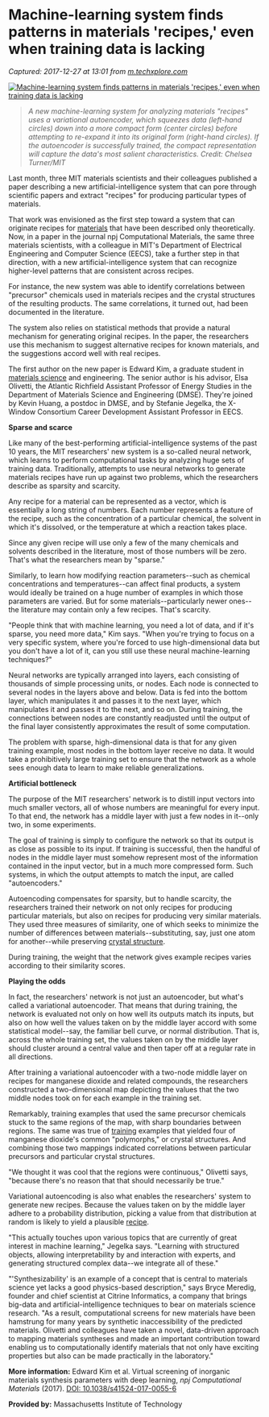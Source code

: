 # Machine-learning system finds patterns in materials 'recipes,' even when training data is lacking

_Captured: 2017-12-27 at 13:01 from [m.techxplore.com](https://m.techxplore.com/news/2017-12-machine-learning-patterns-materials-recipes-lacking.html)_

[ ![Machine-learning system finds patterns in materials 'recipes,' even when training data is lacking](https://3c1703fe8d.site.internapcdn.net/newman/csz/news/800/2017/17-machinelearn.jpg) ](https://3c1703fe8d.site.internapcdn.net/newman/gfx/news/2017/17-machinelearn.jpg)

> _A new machine-learning system for analyzing materials "recipes" uses a variational autoencoder, which squeezes data (left-hand circles) down into a more compact form (center circles) before attempting to re-expand it into its original form (right-hand circles). If the autoencoder is successfully trained, the compact representation will capture the data's most salient characteristics. Credit: Chelsea Turner/MIT_

Last month, three MIT materials scientists and their colleagues published a paper describing a new artificial-intelligence system that can pore through scientific papers and extract "recipes" for producing particular types of materials.

That work was envisioned as the first step toward a system that can originate recipes for [materials](https://techxplore.com/tags/materials/) that have been described only theoretically. Now, in a paper in the journal npj Computational Materials, the same three materials scientists, with a colleague in MIT's Department of Electrical Engineering and Computer Science (EECS), take a further step in that direction, with a new artificial-intelligence system that can recognize higher-level patterns that are consistent across recipes.

For instance, the new system was able to identify correlations between "precursor" chemicals used in materials recipes and the crystal structures of the resulting products. The same correlations, it turned out, had been documented in the literature.

The system also relies on statistical methods that provide a natural mechanism for generating original recipes. In the paper, the researchers use this mechanism to suggest alternative recipes for known materials, and the suggestions accord well with real recipes.

The first author on the new paper is Edward Kim, a graduate student in [materials science](https://techxplore.com/tags/materials+science/) and engineering. The senior author is his advisor, Elsa Olivetti, the Atlantic Richfield Assistant Professor of Energy Studies in the Department of Materials Science and Engineering (DMSE). They're joined by Kevin Huang, a postdoc in DMSE, and by Stefanie Jegelka, the X-Window Consortium Career Development Assistant Professor in EECS.

**Sparse and scarce**

Like many of the best-performing artificial-intelligence systems of the past 10 years, the MIT researchers' new system is a so-called neural network, which learns to perform computational tasks by analyzing huge sets of training data. Traditionally, attempts to use neural networks to generate materials recipes have run up against two problems, which the researchers describe as sparsity and scarcity.

Any recipe for a material can be represented as a vector, which is essentially a long string of numbers. Each number represents a feature of the recipe, such as the concentration of a particular chemical, the solvent in which it's dissolved, or the temperature at which a reaction takes place.

Since any given recipe will use only a few of the many chemicals and solvents described in the literature, most of those numbers will be zero. That's what the researchers mean by "sparse."

Similarly, to learn how modifying reaction parameters--such as chemical concentrations and temperatures--can affect final products, a system would ideally be trained on a huge number of examples in which those parameters are varied. But for some materials--particularly newer ones--the literature may contain only a few recipes. That's scarcity.

"People think that with machine learning, you need a lot of data, and if it's sparse, you need more data," Kim says. "When you're trying to focus on a very specific system, where you're forced to use high-dimensional data but you don't have a lot of it, can you still use these neural machine-learning techniques?"

Neural networks are typically arranged into layers, each consisting of thousands of simple processing units, or nodes. Each node is connected to several nodes in the layers above and below. Data is fed into the bottom layer, which manipulates it and passes it to the next layer, which manipulates it and passes it to the next, and so on. During training, the connections between nodes are constantly readjusted until the output of the final layer consistently approximates the result of some computation.

The problem with sparse, high-dimensional data is that for any given training example, most nodes in the bottom layer receive no data. It would take a prohibitively large training set to ensure that the network as a whole sees enough data to learn to make reliable generalizations.

**Artificial bottleneck**

The purpose of the MIT researchers' network is to distill input vectors into much smaller vectors, all of whose numbers are meaningful for every input. To that end, the network has a middle layer with just a few nodes in it--only two, in some experiments.

The goal of training is simply to configure the network so that its output is as close as possible to its input. If training is successful, then the handful of nodes in the middle layer must somehow represent most of the information contained in the input vector, but in a much more compressed form. Such systems, in which the output attempts to match the input, are called "autoencoders."

Autoencoding compensates for sparsity, but to handle scarcity, the researchers trained their network on not only recipes for producing particular materials, but also on recipes for producing very similar materials. They used three measures of similarity, one of which seeks to minimize the number of differences between materials--substituting, say, just one atom for another--while preserving [crystal structure](https://techxplore.com/tags/crystal+structure/).

During training, the weight that the network gives example recipes varies according to their similarity scores.

**Playing the odds**

In fact, the researchers' network is not just an autoencoder, but what's called a variational autoencoder. That means that during training, the network is evaluated not only on how well its outputs match its inputs, but also on how well the values taken on by the middle layer accord with some statistical model--say, the familiar bell curve, or normal distribution. That is, across the whole training set, the values taken on by the middle layer should cluster around a central value and then taper off at a regular rate in all directions.

After training a variational autoencoder with a two-node middle layer on recipes for manganese dioxide and related compounds, the researchers constructed a two-dimensional map depicting the values that the two middle nodes took on for each example in the training set.

Remarkably, training examples that used the same precursor chemicals stuck to the same regions of the map, with sharp boundaries between regions. The same was true of [training](https://techxplore.com/tags/training/) examples that yielded four of manganese dioxide's common "polymorphs," or crystal structures. And combining those two mappings indicated correlations between particular precursors and particular crystal structures.

"We thought it was cool that the regions were continuous," Olivetti says, "because there's no reason that that should necessarily be true."

Variational autoencoding is also what enables the researchers' system to generate new recipes. Because the values taken on by the middle layer adhere to a probability distribution, picking a value from that distribution at random is likely to yield a plausible [recipe](https://techxplore.com/tags/recipe/).

"This actually touches upon various topics that are currently of great interest in machine learning," Jegelka says. "Learning with structured objects, allowing interpretability by and interaction with experts, and generating structured complex data--we integrate all of these."

"'Synthesizability' is an example of a concept that is central to materials science yet lacks a good physics-based description," says Bryce Meredig, founder and chief scientist at Citrine Informatics, a company that brings big-data and artificial-intelligence techniques to bear on materials science research. "As a result, computational screens for new materials have been hamstrung for many years by synthetic inaccessibility of the predicted materials. Olivetti and colleagues have taken a novel, data-driven approach to mapping materials syntheses and made an important contribution toward enabling us to computationally identify materials that not only have exciting properties but also can be made practically in the laboratory."

**More information:** Edward Kim et al. Virtual screening of inorganic materials synthesis parameters with deep learning, _npj Computational Materials_ (2017). [DOI: 10.1038/s41524-017-0055-6](http://dx.doi.org/10.1038/s41524-017-0055-6)

**Provided by:** Massachusetts Institute of Technology
